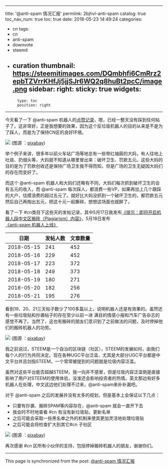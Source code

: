
---
title: '@anti-spam 情况汇报'
permlink: 2bjhvl-anti-spam
catalog: true
toc_nav_num: true
toc: true
date: 2018-05-23 14:49:24
categories:
- cn
tags:
- cn
- anti-spam
- downvote
- steemit
- curation
thumbnail: https://steemitimages.com/DQmbhfi6CmRrz2epbTZVrrKHfJj5jjSJr6WQ2q8huBt2pcC/image.png
sidebar:
    right:
        sticky: true
widgets:
    -
        type: toc
        position: right
---


今天看了一下 @anti-spam 机器人的[点赞记录](https://steemd.com/@anti-spam)，嗯，已经一整天没有踩到任何帖子了。这非常好，正是我想要的效果，因为这个反垃圾机器人的目的从来是不是为了踩人，而是为了保持CN区的良好环境。

![](https://steemitimages.com/DQmbhfi6CmRrz2epbTZVrrKHfJj5jjSJr6WQ2q8huBt2pcC/image.png)
(图源 ：[pixabay](https://pixabay.com/))

举个例子来讲，很多年以前火车站广场等地总有一些带红袖箍的大妈，有人往地上吐痰、扔烟头等，大妈就不知道从哪里冒出来：破坏卫生、罚款五元。这些大妈的目的是为了罚款创收还是保持广场卫生我不得而知，但是广场的卫生无疑因大妈们的存在而变好了。

而这个 @anti-spam 机器人和大妈们还略有不同，大妈们每次抓到破坏卫生的会有五元的收入，而 @anti-spam 每次踩人，都浪费一些VP，如果再加上几个跟踩的大户，估摸浪费的超过五元了。就好比大妈没抓到一个破坏卫生的，都罚款五元然后自己再掏出五元，把这十元一起撕碎，想想这场面也就醉了。

看了一下 #cn类目下这些天的发帖记录，其中5月17日我发布[《提示：即将开启机器人踩中文区搬砖（Plagiarism）内容》](https://steemit.com/cn/@oflyhigh/plagiarism)，5月18日发布[《anti-spam 机器人上线》](https://steemit.com/cn/@oflyhigh/anti-spam)

日期|发帖人数|文章数量
---|----|----
2018-05-15|241|452
2018-05-16|229|452
2018-05-17|223|372
2018-05-18|249|373
2018-05-19|180|271
2018-05-20|182|256
2018-05-21|195|276

看到19、20、21三天帖子数少了100多篇以上，说明机器人还是有效果的。虽然还有一些垃圾贴和抄袭帖子的存在至少以前一进 满目的情感小报和汽车广告杂志的感觉不再了。当然了，这也有搬砖的朋友们意识到了之前做法的问题，及时停掉他们的搬砖机器人的功劳。

![](https://steemitimages.com/DQmPdM7iZ1hFQ1vS9v4DSobskEF5G9BaZ6PpexLCEmDerVZ/image.png)
(图源 ：[pixabay](https://pixabay.com/))

我之前说过，STEEM是一个自治的区块链（社区），STEEM的发展如何，由我们每个人的行为共同决定。现在各种UGC平台泛滥，尤其是大部分UGC平台都是中文平台并且剑指STEEM，一个常常被提到的问题就是垃圾内容泛滥。

虽然对这些平台能否超越STEEM，我一向并不感冒，但是垃圾内容泛滥倒是直接影响了用户对STEEM的使用体验，没准还会影响投资者的热情。英文那边有好多机器人在处理，中文这边他们处理不过来，@anti-spam来补补漏吧。

对于 @anti-spam 之后的发展并没有太多的规划，但是基本上会保证以下几点：
* 只要有抄袭、搬砖SPAM等内容存在，@anti-spam 就会一直开下去
* 我会时不时地查看 #cn 有没有新垃圾贴，更新名单
* 之后可能会采取一些黑名单之外的机制来使其更加灵活地处理垃圾贴
* 之后可能会将检查扩大到其它#cn 子社区

![](https://steemitimages.com/DQmeCkmcd83hE826CXzYiVq2v7Bxfu7kuEi2hEmj9Sidm8u/image.png)
(图源 ：[pixabay](https://pixabay.com/))

再次感谢 #cn 区所有小伙伴的支持，包括停掉搬砖机器人的朋友，谢谢你们。

- - -

This page is synchronized from the post: [@anti-spam 情况汇报](https://steemit.com/@oflyhigh/2bjhvl-anti-spam)
